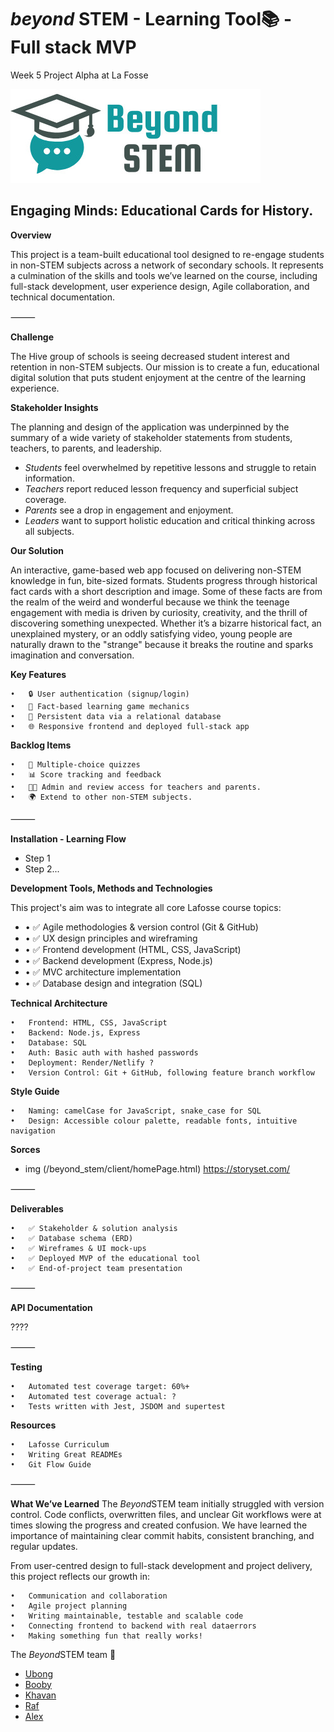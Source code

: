 <h1><i>beyond</i> STEM - Learning Tool📚 - Full stack MVP </h1>
Week 5 Project Alpha at La Fosse

![Screenshot of the logo with Github bg color.](client/images/logo-github.jpeg)

## Engaging Minds: Educational Cards for History.

**Overview**

This project is a team-built educational tool designed to re-engage students in non-STEM subjects across a network of secondary schools. It represents a culmination of the skills and tools we’ve learned on the course, including full-stack development, user experience design, Agile collaboration, and technical documentation.

⸻

**Challenge**

The Hive group of schools is seeing decreased student interest and retention in non-STEM subjects. Our mission is to create a fun, educational digital solution that puts student enjoyment at the centre of the learning experience.

**Stakeholder Insights**

The planning and design of the application was underpinned by the summary of a wide variety of stakeholder statements from students, teachers, to parents, and leadership.

- <em>Students</em> feel overwhelmed by repetitive lessons and struggle to retain information.
- <em>Teachers</em> report reduced lesson frequency and superficial subject coverage.
- <em>Parents</em> see a drop in engagement and enjoyment.
- <em>Leaders</em> want to support holistic education and critical thinking across all subjects.

**Our Solution**

An interactive, game-based web app focused on delivering non-STEM knowledge in fun, bite-sized formats. Students progress through historical fact cards with a short description and image. Some of these facts are from the realm of the weird and wonderful because we think the teenage engagement with media is driven by curiosity, creativity, and the thrill of discovering something unexpected. Whether it’s a bizarre historical fact, an unexplained mystery, or an oddly satisfying video, young people are naturally drawn to the "strange" because it breaks the routine and sparks imagination and conversation.

**Key Features**

    •   🔒 User authentication (signup/login)
    •   🧠 Fact-based learning game mechanics
    •   💾 Persistent data via a relational database
    •   🌐 Responsive frontend and deployed full-stack app

**Backlog Items**

    •   💬 Multiple-choice quizzes
    •   📊 Score tracking and feedback
    •   👩‍🏫 Admin and review access for teachers and parents.
    •   🌍 Extend to other non-STEM subjects.

⸻

**Installation - Learning Flow**

- Step 1
- Step 2...

**Development Tools, Methods and Technologies**

This project's aim was to integrate all core Lafosse course topics:

- • ✅ Agile methodologies & version control (Git & GitHub)
- • ✅ UX design principles and wireframing
- • ✅ Frontend development (HTML, CSS, JavaScript)
- • ✅ Backend development (Express, Node.js)
- • ✅ MVC architecture implementation
- • ✅ Database design and integration (SQL)

**Technical Architecture**

    •   Frontend: HTML, CSS, JavaScript
    •   Backend: Node.js, Express
    •   Database: SQL
    •   Auth: Basic auth with hashed passwords
    •   Deployment: Render/Netlify ?
    •   Version Control: Git + GitHub, following feature branch workflow

**Style Guide**

    •   Naming: camelCase for JavaScript, snake_case for SQL
    •   Design: Accessible colour palette, readable fonts, intuitive navigation

**Sorces**

- img (/beyond_stem/client/homePage.html) https://storyset.com/

⸻

**Deliverables**

    •   ✅ Stakeholder & solution analysis
    •   ✅ Database schema (ERD)
    •   ✅ Wireframes & UI mock-ups
    •   ✅ Deployed MVP of the educational tool
    •   ✅ End-of-project team presentation

⸻

**API Documentation**

????

⸻

**Testing**

    •   Automated test coverage target: 60%+
    •   Automated test coverage actual: ?
    •   Tests written with Jest, JSDOM and supertest

**Resources**

    •   Lafosse Curriculum
    •   Writing Great READMEs
    •   Git Flow Guide

⸻

**What We’ve Learned**
The <i>Beyond</i>STEM team initially struggled with version control. Code conflicts, overwritten files, and unclear Git workflows were at times slowing the progress and created confusion. We have learned the importance of maintaining clear commit habits, consistent branching, and regular updates.

From user-centred design to full-stack development and project delivery, this project reflects our growth in:

    •   Communication and collaboration
    •   Agile project planning
    •   Writing maintainable, testable and scalable code
    •   Connecting frontend to backend with real dataerrors
    •   Making something fun that really works!

The <i>Beyond</i>STEM team 👏

- [Ubong](https://github.com/sfxmaudu)
- [Booby](https://github.com/bbm2910)
- [Khavan](https://github.com/gitKhavan)
- [Raf](https://github.com/rafsanzi-ludhi)
- [Alex](https://github.com/abittmann)
